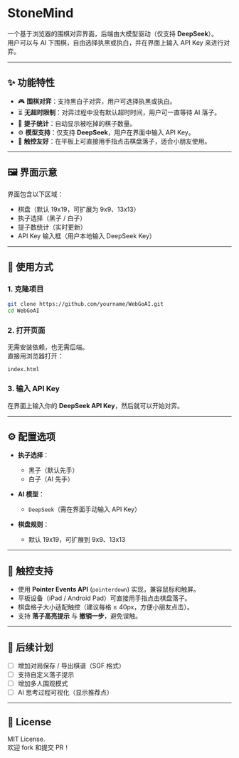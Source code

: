 # StoneMind

一个基于浏览器的围棋对弈界面，后端由大模型驱动（仅支持 **DeepSeek**）。  
用户可以与 AI 下围棋，自由选择执黑或执白，并在界面上输入 API Key 来进行对弈。  

---

## ✨ 功能特性  

- 🎮 **围棋对弈**：支持黑白子对弈，用户可选择执黑或执白。  
- ⏳ **无超时限制**：对弈过程中没有默认超时时间，用户可一直等待 AI 落子。  
- 🥢 **提子统计**：自动显示被吃掉的棋子数量。  
- ⚙️ **模型支持**：仅支持 **DeepSeek**，用户在界面中输入 API Key。  
- 📱 **触控友好**：在平板上可直接用手指点击棋盘落子，适合小朋友使用。  

---

## 🖼️ 界面示意  

界面包含以下区域：  
- 棋盘（默认 19x19，可扩展为 9x9、13x13）  
- 执子选择（黑子 / 白子）  
- 提子数统计（实时更新）  
- API Key 输入框（用户本地输入 DeepSeek Key）  

---

## 🚀 使用方式  

### 1. 克隆项目  
```bash
git clone https://github.com/yourname/WebGoAI.git
cd WebGoAI
```

### 2. 打开页面  
无需安装依赖，也无需后端。  
直接用浏览器打开：  

```
index.html
```

### 3. 输入 API Key  
在界面上输入你的 **DeepSeek API Key**，然后就可以开始对弈。  

---

## ⚙️ 配置选项  

- **执子选择**：  
  - 黑子（默认先手）  
  - 白子（AI 先手）  

- **AI 模型**：  
  - `DeepSeek`（需在界面手动输入 API Key）  

- **棋盘规则**：  
  - 默认 19x19，可扩展到 9x9、13x13  

---

## 📱 触控支持  

- 使用 **Pointer Events API** (`pointerdown`) 实现，兼容鼠标和触屏。  
- 平板设备（iPad / Android Pad）可直接用手指点击棋盘落子。  
- 棋盘格子大小适配触控（建议每格 ≥ 40px，方便小朋友点击）。  
- 支持 **落子高亮提示** 与 **撤销一步**，避免误触。  

---

## 📌 后续计划  

- [ ] 增加对局保存 / 导出棋谱（SGF 格式）  
- [ ] 支持自定义落子提示  
- [ ] 增加多人围观模式  
- [ ] AI 思考过程可视化（显示推荐点）  

---

## 📜 License  

MIT License.  
欢迎 fork 和提交 PR！  
